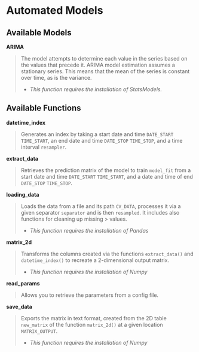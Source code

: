 # Automated Models

## Available Models
**ARIMA**
>
> The model attempts to determine each value in the series based on the values that precede it. ARIMA model estimation assumes a stationary series. This means that the mean of the series 
> is constant over time, as is the variance.
> 
> - _This function requires the installation of StatsModels._

## Available Functions
**datetime_index**
> 
> Generates an index by taking a start date and time ```DATE_START``` ```TIME_START```, an end date and time ```DATE_STOP``` ```TIME_STOP```, and a time interval ```resampler```.


**extract_data**
>
> Retrieves the prediction matrix of the model to train ```model_fit``` from a start date and time ```DATE_START``` ```TIME_START```, and a date and time of end ```DATE_STOP``` 
> ```TIME_STOP```.


**loading_data**
> 
> Loads the data from a file and its path ```CV_DATA```, processes it via a given separator ```separator``` and is then ```resampled```. It includes also functions for cleaning up missing > values.
>
> - _This function requires the installation of Pandas_


**matrix_2d**
>
> Transforms the columns created via the functions ```extract_data()``` and ```datetime_index()``` to recreate a 2-dimensional output matrix.
> 
> - _This function requires the installation of Numpy_


**read_params**
> 
> Allows you to retrieve the parameters from a config file.


**save_data**
> 
> Exports the matrix in text format, created from the 2D table ```new_matrix``` of the function ```matrix_2d()``` at a given location ```MATRIX_OUTPUT```.
> 
> - _This function requires the installation of Numpy_
